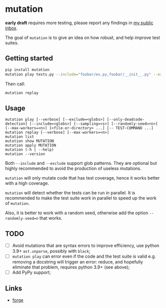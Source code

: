 # mutation

**early draft** requires more testing, please report any findings in
[my public inbox](https://lists.sr.ht/~amirouche/public-inbox).

The goal of `mutation` is to give an idea on how robust, and help
improve test suites.

## Getting started

```sh
pip install mutation
mutation play tests.py --include="foobar/ex.py,foobar/__init__.py" --exclude="tests.py"
```

Then call:

```sh
mutation replay
```

## Usage

```
mutation play [--verbose] [--exclude=<globs>] [--only-deadcode-detection] [--include=<globs>] [--sampling=<s>] [--randomly-seed=<n>] [--max-workers=<n>] [<file-or-directory> ...] [-- TEST-COMMAND ...]
mutation replay [--verbose] [--max-workers=<n>]
mutation list
mutation show MUTATION
mutation apply MUTATION
mutation (-h | --help)
mutation --version
```

Both `--include` and `--exclude` support glob patterns. They are
optional but highly recommended to avoid the production of useless
mutations. 

`mutation` will only mutate code that has test coverage, hence it
works better with a high coverage.

`mutation` will detect whether the tests can be run in parallel. It is
recommended to make the test suite work in parallel to speed up the
work of `mutation`.

Also, it is better to work with a random seed, otherwise add the
option `--randomly-seed=n` that works.

## TODO

- [ ] Avoid mutations that are syntax errors to improve efficiency,
      use python 3.9+ `ast.unparse`, possibly with `black`;
- [ ] `mutation play` can error even if the code and the test suite is
      valid e.g. removing a docstring will trigger an error: reduce,
      and hopefully eliminate that problem, requires python 3.9+ (see
      above);
- [ ] Add PyPy support;

## Links

- [forge](https://git.sr.ht/~amirouche/mutation)
